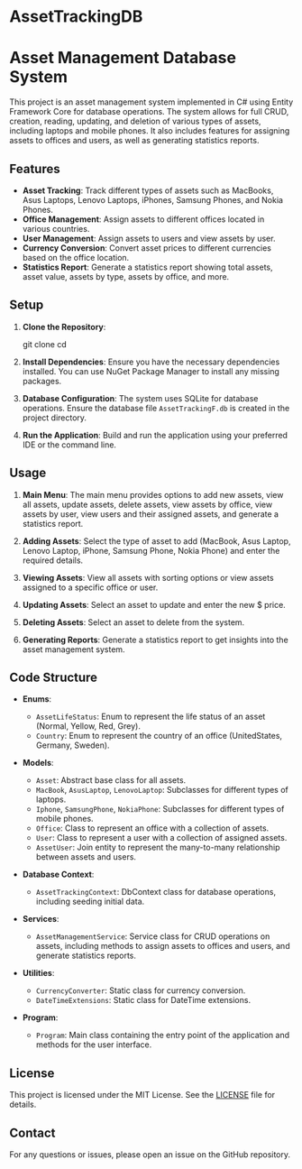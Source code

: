 # AssetTrackingDB

# Asset Management Database System

This project is an asset management system implemented in C# using Entity Framework Core for database operations. The system allows for full CRUD, creation, reading, updating, and deletion of various types of assets, including laptops and mobile phones. It also includes features for assigning assets to offices and users, as well as generating statistics reports.

## Features

- **Asset Tracking**: Track different types of assets such as MacBooks, Asus Laptops, Lenovo Laptops, iPhones, Samsung Phones, and Nokia Phones.
- **Office Management**: Assign assets to different offices located in various countries.
- **User Management**: Assign assets to users and view assets by user.
- **Currency Conversion**: Convert asset prices to different currencies based on the office location.
- **Statistics Report**: Generate a statistics report showing total assets, asset value, assets by type, assets by office, and more.

## Setup

1. **Clone the Repository**:
   
   git clone <repository-url>
   cd <repository-directory>

2. **Install Dependencies**:
   Ensure you have the necessary dependencies installed. You can use NuGet Package Manager to install any missing packages.

3. **Database Configuration**:
   The system uses SQLite for database operations. Ensure the database file `AssetTrackingF.db` is created in the project directory.

4. **Run the Application**:
   Build and run the application using your preferred IDE or the command line.

## Usage

1. **Main Menu**:
   The main menu provides options to add new assets, view all assets, update assets, delete assets, view assets by office, view assets by user, view users and their assigned assets, and generate a statistics report.

2. **Adding Assets**:
   Select the type of asset to add (MacBook, Asus Laptop, Lenovo Laptop, iPhone, Samsung Phone, Nokia Phone) and enter the required details.

3. **Viewing Assets**:
   View all assets with sorting options or view assets assigned to a specific office or user.

4. **Updating Assets**:
   Select an asset to update and enter the new $ price.

5. **Deleting Assets**:
   Select an asset to delete from the system.

6. **Generating Reports**:
   Generate a statistics report to get insights into the asset management system.

## Code Structure

- **Enums**:
  - `AssetLifeStatus`: Enum to represent the life status of an asset (Normal, Yellow, Red, Grey).
  - `Country`: Enum to represent the country of an office (UnitedStates, Germany, Sweden).

- **Models**:
  - `Asset`: Abstract base class for all assets.
  - `MacBook`, `AsusLaptop`, `LenovoLaptop`: Subclasses for different types of laptops.
  - `Iphone`, `SamsungPhone`, `NokiaPhone`: Subclasses for different types of mobile phones.
  - `Office`: Class to represent an office with a collection of assets.
  - `User`: Class to represent a user with a collection of assigned assets.
  - `AssetUser`: Join entity to represent the many-to-many relationship between assets and users.

- **Database Context**:
  - `AssetTrackingContext`: DbContext class for database operations, including seeding initial data.

- **Services**:
  - `AssetManagementService`: Service class for CRUD operations on assets, including methods to assign assets to offices and users, and generate statistics reports.

- **Utilities**:
  - `CurrencyConverter`: Static class for currency conversion.
  - `DateTimeExtensions`: Static class for DateTime extensions.

- **Program**:
  - `Program`: Main class containing the entry point of the application and methods for the user interface.
  
## License

This project is licensed under the MIT License. See the [LICENSE](LICENSE) file for details.

## Contact

For any questions or issues, please open an issue on the GitHub repository.
```
